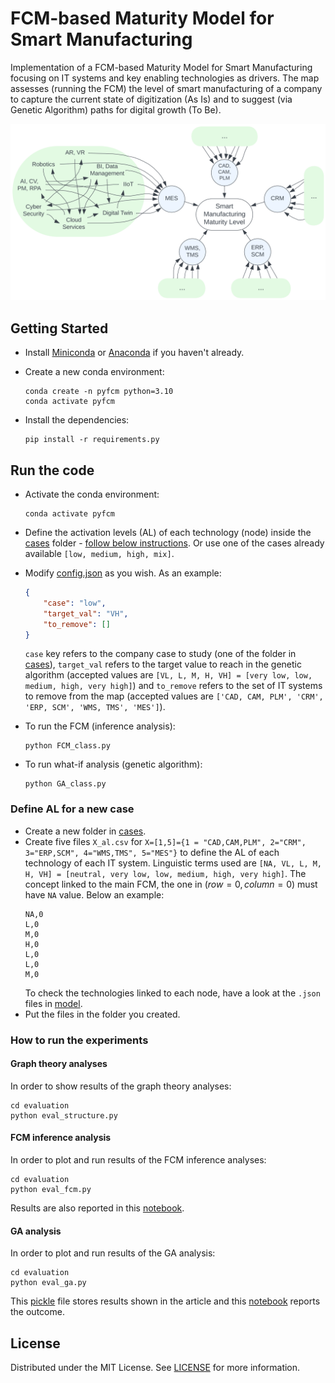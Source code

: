 # FCM-based Maturity Model for Smart Manufacturing 

Implementation of a FCM-based Maturity Model for Smart Manufacturing focusing on IT systems and key enabling technologies as drivers. The map assesses (running the FCM) the level of smart manufacturing of a company to capture the current state of digitization (As Is) and to suggest (via Genetic Algorithm) paths for digital growth (To Be).

![map](images/map.png)


## Getting Started

- Install [Miniconda](https://docs.anaconda.com/free/miniconda/) or [Anaconda](https://www.anaconda.com/download) if you haven't already.

- Create a new conda environment:
    ```shell
    conda create -n pyfcm python=3.10
    conda activate pyfcm
    ```

- Install the dependencies:
    ```shell
    pip install -r requirements.py
    ```

## Run the code

- Activate the conda environment:
    ```shell
    conda activate pyfcm
    ```

- Define the activation levels (AL) of each technology (node) inside the [cases](cases) folder - [follow below instructions](#define-al-for-a-new-case). Or use one of the cases already available `[low, medium, high, mix]`.

- Modify [config.json](config.json) as you wish. As an example:
    ```json
    {
        "case": "low",
        "target_val": "VH",
        "to_remove": []
    }
    ```
    `case` key refers to the company case to study (one of the folder in [cases](cases)), `target_val` refers to the target value to reach in the genetic algorithm (accepted values are `[VL, L, M, H, VH] = [very low, low, medium, high, very high]`) and `to_remove` refers to the set of IT systems to remove from the map (accepted values are `['CAD, CAM, PLM', 'CRM', 'ERP, SCM', 'WMS, TMS', 'MES']`).

- To run the FCM (inference analysis):
    ```shell
    python FCM_class.py
    ```

- To run what-if analysis (genetic algorithm):
    ```shell
    python GA_class.py
    ```

### Define AL for a new case

- Create a new folder in [cases](cases).
- Create five files `X_al.csv` for `X=[1,5]={1 = "CAD,CAM,PLM", 2="CRM", 3="ERP,SCM", 4="WMS,TMS", 5="MES"}` to define the AL of each technology of each IT system. Linguistic terms used are `[NA, VL, L, M, H, VH] = [neutral, very low, low, medium, high, very high]`. The concept linked to the main FCM, the one in $(row=0,column=0)$ must have `NA` value. Below an example:
    ```csv
    NA,0
    L,0
    M,0
    H,0
    L,0
    L,0
    M,0
    ```
    To check the technologies linked to each node, have a look at the `.json` files in [model](model).
- Put the files in the folder you created.

### How to run the experiments

#### Graph theory analyses
In order to show results of the graph theory analyses:
```shell
cd evaluation
python eval_structure.py
```

#### FCM inference analysis
In order to plot and run results of the FCM inference analyses:
```shell
cd evaluation
python eval_fcm.py
```
Results are also reported in this [notebook](evaluation/notebook_eval_fcm.ipynb).

#### GA analysis
In order to plot and run results of the GA analysis:
```shell
cd evaluation
python eval_ga.py
```
This [pickle](evaluation/ga_results/results.pkl) file stores results shown in the article and this [notebook](evaluation/notebook_eval_ga.ipynb) reports the outcome.

## License
Distributed under the MIT License. See [LICENSE](LICENSE) for more information.